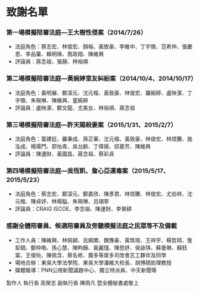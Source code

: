 # 致謝名單

### 第一場模擬陪審法庭—王大樹性侵案（2014/7/26）

* 法庭角色：蔡志宏、林俊宏、顏榕、黃致豪、李維中、丁宇徵、范希仲、張慶恩、李品蓁、賴明瑛、喬政翔、陳維興
* 評論員：蔣念祖、張靜、林裕順

### 第二場模擬陪審法庭—黃婉婷室友糾紛案（2014/10/4、2014/10/17）

* 法庭角色：黃明展、鄭深元、沈元楷、黃致豪、林俊宏、羅婉婷、盧映潔、丁宇徵、朱琬琳、陳維興、童婉婷
* 評論員：盧映潔、鄭文龍、尤美女、林裕順、蔣念祖

### 第三場模擬陪審法庭—許天賜殺妻案（2015/1/31、2015/2/7）

* 法庭角色：葉建廷、羅秉成、孫正華、沈元楷、黃致豪、林俊宏、林煜騰、施泓成、楊儒門、郭怡青、吳台齡、丁偉揚、邱嘉芳、陳維興
* 評論員：陳運財、黃國昌、蔣念祖、蔡彩貞

### 第四場模擬陪審法庭—吳恆凱、詹心亞運毒案（2015/5/17、2015/5/23）

* 法庭角色：蔡志宏、鄭深元、鄭嘉欣、陳彥君、林煜騰、林俊宏、尤伯祥、沈元楷、陳貞妤、林楊鎰、朱琬琳、呂翊寧
* 評論員：CRAIG ISCOE、李念祖、陳運財、李榮耕

### 感謝全體陪審員、候選陪審員及旁聽模擬法庭之民眾等不及備載

* 工作人員：陳維興、林佩穎、呂姵閺、魏豫豪、黃筑瑄、王祥宇、楊哲岡、詹犁硯、鄭仲皓、孫心慧、陳畇錚、黃麗瑾、陳思妤、侯詠琪、蘇曼琳、蘇鈺棠、王俊喨、陳佩含、蔡名修、魔多等眾多司改會志工夥伴及同學
* 場地合辦：東吳大學法學院、東吳大學潘維大校長、胡博硯助理教授
* 媒體報導：PNN公視新聞議題中心、獨立特派員、中天新聞等

製作人
執行長 高榮志
副執行長 陳雨凡
暨全體秘書處敬上
